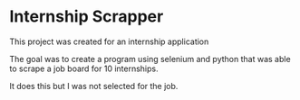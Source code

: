 <h1>Internship Scrapper</h1>
<p>This project was created for an internship application</p>
<p>The goal was to create a program using selenium and python that was able to scrape a job board for 10 internships.</p>
<p>It does this but I was not selected for the job.</p>
